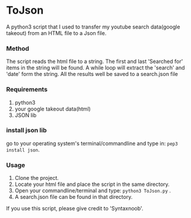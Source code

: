 # ToJson

A python3 script that I used to transfer my youtube search data(google takeout) from an HTML file to a Json file.

### Method

The script reads the html file to a string.
The first and last 'Searched for' items in the string will be found.
A while loop will extract the 'search' and 'date' form the string.
All the results well be saved to a search.json file

### Requirements

1. python3
2. your google takeout data(html)
3. JSON lib

### install json lib

go to your operating system's terminal/commandline and type in: `pep3 install json`.

### Usage

1. Clone the project.
2. Locate your html file and place the script in the same directory.
3. Open your commandline/terminal and type: `python3 ToJson.py` .
4. A search.json file can be found in that directory.

If you use this script, please give credit to 'Syntaxnoob'.
